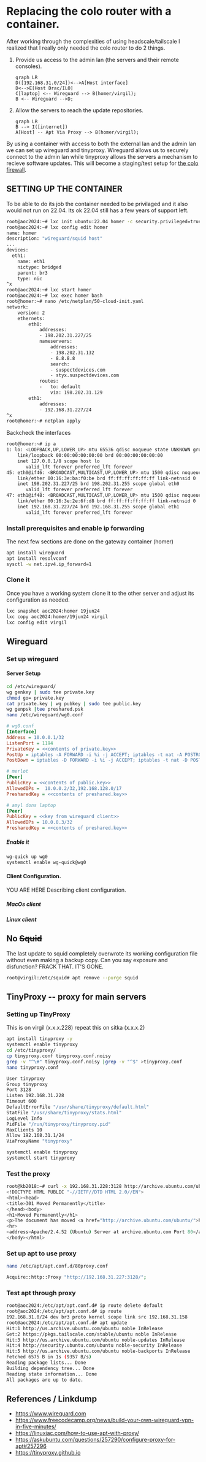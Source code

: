# Replacing the colo router with a container.

After working through the complexities of using headscale/tailscale I realized that I really only needed the colo router to do 2 things.

1. Provide us access to the admin lan (the servers and their remote consoles).

    ```mermaid
    graph LR
    D([192.168.31.0/24])<-->A[Host interface]
    D<-->E[Host Drac/ILO]
    C[laptop] <-- Wireguard --> B(homer/virgil);
    B <-- Wireguard -->D;
    ```

2. Allow the servers to reach the update repositories.

    ```mermaid
    graph LR
    B --> I([internet])
    A[Host] -- Apt Via Proxy --> B(homer/virgil);
    ```

By using a container with access to both the external lan and the admin lan we can set up wireguard and tinyproxy. Wireguard allows us to securely connect to the admin lan while tinyproxy allows the servers a mechanism to recieve software updates. This will become a staging/test setup for [the colo firewall](https://www.digithink.com/rethinkeverything/norouter/using-a-tank-for-crowd-control/).

## SETTING UP THE CONTAINER
To be able to do its job the container needed to be privilaged and it also would not run on 22.04. Its ok 22.04 still has a few years of support left.
```sh
root@aoc2024:~# lxc init ubuntu:22.04 homer -c security.privileged=true -p susdev23 -p infra
root@aoc2024:~# lxc config edit homer
name: homer
description: "wireguard/squid host"
...
devices:
  eth1:
    name: eth1
    nictype: bridged
    parent: br3
    type: nic
^x
root@aoc2024:~# lxc start homer
root@aoc2024:~# lxc exec homer bash
root@homer:~# nano /etc/netplan/50-cloud-init.yaml
network:
    version: 2
    ethernets:
        eth0:
            addresses:
            - 198.202.31.227/25
            nameservers:
                addresses:
                - 198.202.31.132
                - 8.8.8.8
                search:
                - suspectdevices.com
                - styx.suspectdevices.com
            routes:
            -   to: default
                via: 198.202.31.129
        eth1:
            addresses:
            - 192.168.31.227/24
^x
root@homer:~# netplan apply
```

Backcheck the interfaces

```sh
root@homer:~# ip a
1: lo: <LOOPBACK,UP,LOWER_UP> mtu 65536 qdisc noqueue state UNKNOWN group default qlen 1000
    link/loopback 00:00:00:00:00:00 brd 00:00:00:00:00:00
    inet 127.0.0.1/8 scope host lo
       valid_lft forever preferred_lft forever
45: eth0@if46: <BROADCAST,MULTICAST,UP,LOWER_UP> mtu 1500 qdisc noqueue state UP group default qlen 1000
    link/ether 00:16:3e:ba:f0:be brd ff:ff:ff:ff:ff:ff link-netnsid 0
    inet 198.202.31.227/25 brd 198.202.31.255 scope global eth0
       valid_lft forever preferred_lft forever
47: eth1@if48: <BROADCAST,MULTICAST,UP,LOWER_UP> mtu 1500 qdisc noqueue state UP group default qlen 1000
    link/ether 00:16:3e:2e:6f:d8 brd ff:ff:ff:ff:ff:ff link-netnsid 0
    inet 192.168.31.227/24 brd 192.168.31.255 scope global eth1
       valid_lft forever preferred_lft forever
```

### Install prerequisites and enable ip forwarding

The next few sections are done on the gateway container (homer)

```sh
apt install wireguard
apt install resolvconf
sysctl -w net.ipv4.ip_forward=1
```

### Clone it
Once you have a working system clone it to the other server and adjust its configuration as needed.
```sh
lxc snapshot aoc2024:homer 19jun24
lxc copy aoc2024:homer/19jun24 virgil
lxc config edit virgil
```

## Wireguard

### Set up wireguard 

#### Server Setup

```sh
cd /etc/wireguard/
wg genkey | sudo tee private.key
chmod go= private.key
cat private.key | wg pubkey | sudo tee public.key
wg genpsk |tee preshared.psk
nano /etc/wireguard/wg0.conf
```

```ini
# wg0.conf
[Interface]
Address = 10.0.0.1/32
ListenPort = 1194
PrivateKey = <<contents of private.key>>
PostUp = iptables -A FORWARD -i %i -j ACCEPT; iptables -t nat -A POSTROUTING -o eth1 -j MASQUERADE
PostDown = iptables -D FORWARD -i %i -j ACCEPT; iptables -t nat -D POSTROUTING -o eth1 -j MASQUERADE

# merlot
[Peer]
PublicKey = <<contents of public.key>>
AllowedIPs =  10.0.0.2/32,192.168.128.0/17
PresharedKey = <<contents of preshared.key>>

# amyl dons laptop
[Peer]
PublicKey = <<key from wireguard client>>
AllowedIPs = 10.0.0.3/32
PresharedKey = <<contents of preshared.key>>
```
##### Enable it

```sh
wg-quick up wg0
systemctl enable wg-quick@wg0
```

#### Client Configuration.

YOU ARE HERE Describing client configuration.
##### MacOs client
##### Linux client

## No ~~Squid~~ 

The last update to squid completely overwrote its working configuration file without even making a backup copy. Can you say exposure and disfunction?
FRACK THAT. IT'S GONE.

```sh
root@virgil:/etc/squid# apt remove --purge squid
```

## TinyProxy -- proxy for main servers

### Setting up TinyProxy

This is on virgil (x.x.x.228) repeat this on sitka (x.x.x.2)

```sh
apt install tinyproxy -y
systemctl enable tinyproxy
cd /etc/tinyproxy/
cp tinyproxy.conf tinyproxy.conf.noisy
grep -v "^\#" tinyproxy.conf.noisy |grep -v "^$" >tinyproxy.conf
nano tinyproxy.conf
```

```sh
User tinyproxy
Group tinyproxy
Port 3128
Listen 192.168.31.228
Timeout 600
DefaultErrorFile "/usr/share/tinyproxy/default.html"
StatFile "/usr/share/tinyproxy/stats.html"
LogLevel Info
PidFile "/run/tinyproxy/tinyproxy.pid"
MaxClients 10
Allow 192.168.31.1/24
ViaProxyName "tinyproxy"
```

```sh
systemctl enable tinyproxy
systemctl start tinyproxy
```

### Test the proxy

```sh
root@kb2018:~# curl -x 192.168.31.228:3128 http://archive.ubuntu.com/ubuntu
<!DOCTYPE HTML PUBLIC "-//IETF//DTD HTML 2.0//EN">
<html><head>
<title>301 Moved Permanently</title>
</head><body>
<h1>Moved Permanently</h1>
<p>The document has moved <a href="http://archive.ubuntu.com/ubuntu/">here</a>.</p>
<hr>
<address>Apache/2.4.52 (Ubuntu) Server at archive.ubuntu.com Port 80</address>
</body></html>
```

### Set up apt to use proxy

```sh
nano /etc/apt/apt.conf.d/80proxy.conf
```

```sh
Acquire::http::Proxy "http://192.168.31.227:3128/";
```

### Test apt through proxy

```sh
root@aoc2024:/etc/apt/apt.conf.d# ip route delete default
root@aoc2024:/etc/apt/apt.conf.d# ip route
192.168.31.0/24 dev br3 proto kernel scope link src 192.168.31.158
root@aoc2024:/etc/apt/apt.conf.d# apt update
Hit:1 http://us.archive.ubuntu.com/ubuntu noble InRelease
Get:2 https://pkgs.tailscale.com/stable/ubuntu noble InRelease
Hit:3 http://us.archive.ubuntu.com/ubuntu noble-updates InRelease
Hit:4 http://security.ubuntu.com/ubuntu noble-security InRelease
Hit:5 http://us.archive.ubuntu.com/ubuntu noble-backports InRelease
Fetched 6575 B in 1s (9357 B/s)
Reading package lists... Done
Building dependency tree... Done
Reading state information... Done
All packages are up to date.
```

## References / Linkdump

- <https://www.wireguard.com>
- <https://www.freecodecamp.org/news/build-your-own-wireguard-vpn-in-five-minutes/>
- <https://linuxiac.com/how-to-use-apt-with-proxy/>
- <https://askubuntu.com/questions/257290/configure-proxy-for-apt#257296>
- <https://tinyproxy.github.io>

